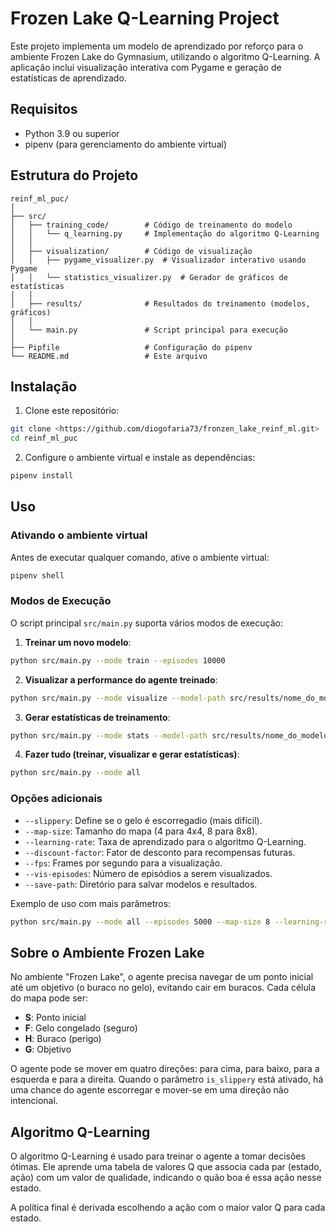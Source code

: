 # Frozen Lake Q-Learning Project

Este projeto implementa um modelo de aprendizado por reforço para o ambiente Frozen Lake do Gymnasium, utilizando o algoritmo Q-Learning. A aplicação inclui visualização interativa com Pygame e geração de estatísticas de aprendizado.

## Requisitos

- Python 3.9 ou superior
- pipenv (para gerenciamento do ambiente virtual)

## Estrutura do Projeto

```
reinf_ml_puc/
│
├── src/
│   ├── training_code/        # Código de treinamento do modelo
│   │   └── q_learning.py     # Implementação do algoritmo Q-Learning
│   │
│   ├── visualization/        # Código de visualização
│   │   ├── pygame_visualizer.py  # Visualizador interativo usando Pygame
│   │   └── statistics_visualizer.py  # Gerador de gráficos de estatísticas
│   │
│   ├── results/              # Resultados do treinamento (modelos, gráficos)
│   │
│   └── main.py               # Script principal para execução
│
├── Pipfile                   # Configuração do pipenv
└── README.md                 # Este arquivo
```

## Instalação

1. Clone este repositório:
```bash
git clone <https://github.com/diogofaria73/fronzen_lake_reinf_ml.git>
cd reinf_ml_puc
```

2. Configure o ambiente virtual e instale as dependências:
```bash
pipenv install
```

## Uso

### Ativando o ambiente virtual

Antes de executar qualquer comando, ative o ambiente virtual:

```bash
pipenv shell
```

### Modos de Execução

O script principal `src/main.py` suporta vários modos de execução:

1. **Treinar um novo modelo**:
```bash
python src/main.py --mode train --episodes 10000
```

2. **Visualizar a performance do agente treinado**:
```bash
python src/main.py --mode visualize --model-path src/results/nome_do_modelo.pkl
```

3. **Gerar estatísticas de treinamento**:
```bash
python src/main.py --mode stats --model-path src/results/nome_do_modelo.pkl
```

4. **Fazer tudo (treinar, visualizar e gerar estatísticas)**:
```bash
python src/main.py --mode all
```

### Opções adicionais

- `--slippery`: Define se o gelo é escorregadio (mais difícil).
- `--map-size`: Tamanho do mapa (4 para 4x4, 8 para 8x8).
- `--learning-rate`: Taxa de aprendizado para o algoritmo Q-Learning.
- `--discount-factor`: Fator de desconto para recompensas futuras.
- `--fps`: Frames por segundo para a visualização.
- `--vis-episodes`: Número de episódios a serem visualizados.
- `--save-path`: Diretório para salvar modelos e resultados.

Exemplo de uso com mais parâmetros:
```bash
python src/main.py --mode all --episodes 5000 --map-size 8 --learning-rate 0.9 --discount-factor 0.97 --fps 10
```

## Sobre o Ambiente Frozen Lake

No ambiente "Frozen Lake", o agente precisa navegar de um ponto inicial até um objetivo (o buraco no gelo), evitando cair em buracos. Cada célula do mapa pode ser:

- **S**: Ponto inicial
- **F**: Gelo congelado (seguro)
- **H**: Buraco (perigo)
- **G**: Objetivo

O agente pode se mover em quatro direções: para cima, para baixo, para a esquerda e para a direita. Quando o parâmetro `is_slippery` está ativado, há uma chance do agente escorregar e mover-se em uma direção não intencional.

## Algoritmo Q-Learning

O algoritmo Q-Learning é usado para treinar o agente a tomar decisões ótimas. Ele aprende uma tabela de valores Q que associa cada par (estado, ação) com um valor de qualidade, indicando o quão boa é essa ação nesse estado.

A política final é derivada escolhendo a ação com o maior valor Q para cada estado. 